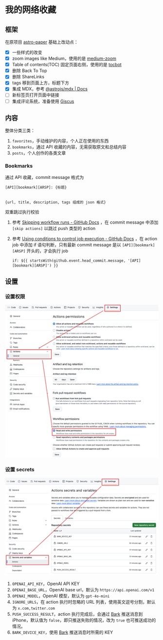 # 我的网络收藏

## 框架
在原项目 [astro-paper](https://github.com/satnaing/astro-paper) 基础上改动点：

- [x] 一些样式的改变
- [x] zoom images like Medium，使用的是 [medium-zoom](https://github.com/francoischalifour/medium-zoom)
- [x] Table of contents(TOC) 固定页面右侧，使用的是 [tocbot](https://github.com/tscanlin/tocbot)
- [x] 删除 Back To Top
- [x] 删除 ShareLinks
- [x] tags 移到页面上方，标题下方
- [x] 集成 MDX，参考 [@astrojs/mdx | Docs](https://docs.astro.build/en/guides/integrations-guide/mdx/)
- [ ] 新标签页打开页面中链接
- [ ] 集成评论系统，准备使用 [Giscus](https://github.com/giscus/giscus)

## 内容

整体分类三类：  
1. `favorites`，手动维护的内容，个人正在使用的东西
2. `bookmarks`，通过 API 收藏的内容，无需获取原文和总结内容
3. `posts`，个人创作的各类文章

### Bookmarks
通过 API 收藏，commit message 格式为
```text
[API][bookmark][ARSP]: {标题}


{url, title, description, tags 组成的 json 格式}
```

双重跳过执行校验
1. 参考 [Skipping workflow runs - GitHub Docs](https://docs.github.com/en/actions/managing-workflow-runs-and-deployments/managing-workflow-runs/skipping-workflow-runs) ，在 commit message 中添加 `[skip actions]` 以跳过 push 类型的 action
2. 参考 [Using conditions to control job execution - GitHub Docs](https://docs.github.com/en/actions/writing-workflows/choosing-when-your-workflow-runs/using-conditions-to-control-job-execution) ，在 action job 中添加 if 语句判断，只有最新 commit message 是以 `[API][bookmark][ARSP]` 开头的，才会执行 job
    
    ```
    if: ${{ startsWith(github.event.head_commit.message, '[API][bookmark][ARSP]') }}
    ```

## 设置

### 设置权限

![action permissions](docs/action-permissions.png)

### 设置 secrets  

![action secrets](docs/action-secrets.png)

1. `OPENAI_API_KEY`，OpenAI API KEY
2. `OPENAI_BASE_URL`，OpenAI base url，默认为 `https://api.openai.com/v1`
3. `OPENAI_MODEL`，OpenAI 模型，默认为 `gpt-4o-mini`
4. `IGNORE_URLS`，在 action 执行时忽略的 URL 列表，使用英文逗号分割，默认为 `x.com,twitter.com`
5. `PUSH_SUCCESS_RESULT`，action 执行完成后，会通过 [Bark](https://github.com/finb/bark) 推送消息到 iPhone，默认值为 `false`，即只推送失败的情况，改为 `true` 也可推送成功的情况。
6. `BARK_DEVICE_KEY`，使用 [Bark](https://github.com/finb/bark) 推送消息时所需的 KEY 
